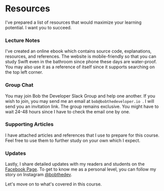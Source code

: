 # Resources
I've prepared a list of resources that would maximize your learning potential. I want you to succeed.

### Lecture Notes
I've created an online ebook which contains source code, explanations, resources, and references.  The website is mobile-friendly so that you can study Swift even in the bathroom since phone these days are water-proof. You may also use it as a reference of itself  since it supports searching on the top left corner.

### Group Chat
You may join Bob the Developer Slack Group and help one another. If you wish to join, you may send me an email at `bob@bobthedeveloper.io `. I will send you an invitation link. The group remains exclusive. You might have to wait 24-48 hours since I have to check the email one by one.

### Supporting Articles
I have attached  articles and references that I use to prepare for this course. Feel free to use them to further study on your own which I expect.

### Updates
Lastly, I share detailed updates with my readers and students on the [Facebook Page](https://facebook.com/bobthedeveloper). To get to know me as a personal level, you can follow my story on Instagram [@bobthedev](https://instagram.com/bobthedev).

Let's move on to what's covered in this course.
